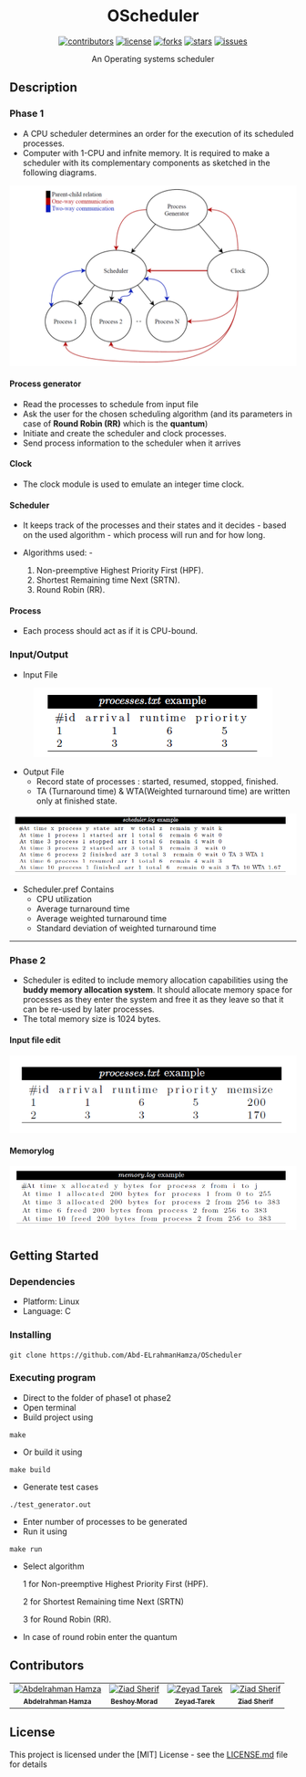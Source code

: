 <div align="center">

# OScheduler
<div align="center">

[![contributors](https://img.shields.io/github/contributors/Abd-ELrahmanHamza/OScheduler)](https://github.com/Abd-ELrahmanHamza/OScheduler/contributors)
[![license](https://img.shields.io/pypi/l/ansicolortags.svg)](LICENSE)
[![forks](https://img.shields.io/github/forks/Abd-ELrahmanHamza/OScheduler)](https://github.com/Abd-ELrahmanHamza/OScheduler/network)
[![stars](https://img.shields.io/github/stars/Abd-ELrahmanHamza/OScheduler)](https://github.com/Abd-ELrahmanHamza/OScheduler/stargazers)
[![issues](https://img.shields.io/github/issues/Abd-ELrahmanHamza/OScheduler)](https://github.com/Abd-ELrahmanHamza/OScheduler/issues)

</div>
</div>

<div align="center">

An Operating systems scheduler

</div>

## Description

### Phase 1

* A CPU scheduler determines an order for the execution of its scheduled processes.
* Computer with 1-CPU and infnite memory. It is required to make a scheduler with its complementary components as sketched in the following diagrams.
<div align = "center">

![digram](Images/digram.png)

</div>

#### Process generator
* Read the processes to schedule from input file
* Ask the user for the chosen scheduling algorithm (and its parameters in case of **Round Robin (RR)** which is the **quantum**)
* Initiate and create the scheduler and clock processes.
* Send process information to the scheduler when it arrives

#### Clock

* The clock module is used to emulate an integer time clock.

#### Scheduler
* It keeps track of the processes and their
states and it decides - based on the used algorithm - which process will run and for how long.

* Algorithms used: -
    1. Non-preemptive Highest Priority First (HPF).
    2. Shortest Remaining time Next (SRTN).
    3. Round Robin (RR).

#### Process

* Each process should act as if it is CPU-bound.   

### Input/Output
* Input File

<div align = "center">

![inputFile](Images/inputFile.png)

</div>

* Output File
    * Record state of processes : started, resumed, stopped, finished.
    * TA (Turnaround time) & WTA(Weighted turnaround time) are written only at finished state.

<div align = "center">

![outputFile](Images/outputFile.png)

</div>

* Scheduler.pref
Contains
    * CPU utilization
    * Average turnaround time
    * Average weighted turnaround time
    * Standard deviation of weighted turnaround time
<hr>

### Phase 2

* Scheduler is edited to include memory allocation capabilities using the **buddy memory allocation system**. It should allocate memory space for processes as they enter the system and free it as they leave so that it can be re-used by later processes.
* The total memory size is 1024 bytes.

#### Input file edit
<div align = "center">

![inputFile2](Images/inputFile2.png)

</div>

#### Memorylog
<div align = "center">

![memorylog](Images/memorylog.png)

</div>

## Getting Started

### Dependencies

* Platform: Linux
* Language: C

### Installing


```
git clone https://github.com/Abd-ELrahmanHamza/OScheduler
``` 

### Executing program

* Direct to the folder of phase1 ot phase2
* Open terminal
* Build project using
```
make
```
* Or build it using 
```
make build
```
* Generate test cases
```
./test_generator.out
```
* Enter number of processes to be generated
* Run it using
```
make run
```
* Select algorithm
    
    1 for Non-preemptive Highest Priority First (HPF).

    2 for Shortest Remaining time Next (SRTN)
    
    3 for Round Robin (RR).

* In case of round robin enter the quantum

## Contributors

<table>
  <tr>

<td align="center">
<a href="https://github.com/Abd-ELrahmanHamza" target="_black">
<img src="https://avatars.githubusercontent.com/u/68310502?v=4" width="150px;" alt="Abdelrahman Hamza"/><br /><sub><b>Abdelrahman Hamza</b></sub></a><br />
</td>

 <td align="center">
<a href="https://github.com/BeshoyMorad" target="_black">
<img src="https://avatars.githubusercontent.com/u/82404564?v=4" width="150px;" alt="Ziad Sherif"/><br /><sub><b>Beshoy Morad</b></sub></a><br />
</td>

<td align="center">
<a href="https://github.com/ZeyadTarekk"  target="_black">
<img src="https://avatars.githubusercontent.com/u/76125650?v=4" width="150px;" alt="Zeyad Tarek"/><br /><sub><b>Zeyad Tarek</b></sub></a><br />
</td>

<td align="center">
<a href="https://github.com/ZiadSheriif" target="_black">
<img src="https://avatars.githubusercontent.com/u/78238570?v=4" width="150px;" alt="Ziad Sherif"/><br /><sub><b>Ziad Sherif</b></sub></a><br />
</td>
 

</tr>
 </table>

## License

This project is licensed under the [MIT] License - see the [LICENSE.md](LICENSE) file for details